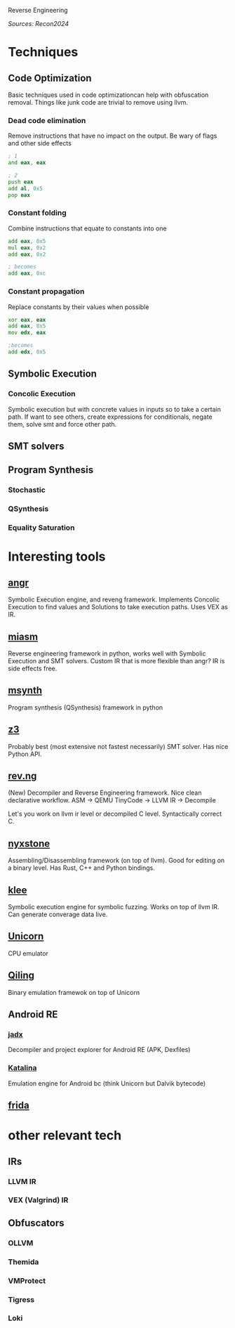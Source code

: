 Reverse Engineering

*Sources: Recon2024*

# Techniques

## Code Optimization

Basic techniques used in code optimizationcan help with obfuscation removal.
Things like junk code are trivial to remove using llvm.

### Dead code elimination

Remove instructions that have no impact on the output.
Be wary of flags and other side effects

```asm
; 1
and eax, eax

; 2
push eax
add al, 0x5
pop eax
```

### Constant folding

Combine instructions that equate to constants into one

```asm
add eax, 0x5
mul eax, 0x2
add eax, 0x2

; becomes
add eax, 0xc
```

### Constant propagation

Replace constants by their values when possible
```asm
xor eax, eax
add eax, 0x5
mov edx, eax

;becomes
add edx, 0x5
```

## Symbolic Execution



### Concolic Execution

Symbolic execution but with concrete values in inputs so to take a certain path.
If want to see others, create expressions for conditionals, negate them, solve smt and force other path.

## SMT solvers

## Program Synthesis

### Stochastic 

### QSynthesis

### Equality Saturation

# Interesting tools

## [angr](https://angr.io/)

Symbolic Execution engine, and reveng framework.
Implements Concolic Execution to find values and Solutions to take execution paths.
Uses VEX as IR.

## [miasm](https://github.com/cea-sec/miasm)

Reverse engineering framework in python, works well with Symbolic Execution and SMT solvers.
Custom IR that is more flexible than angr? IR is side effects free.

## [msynth](https://github.com/mrphrazer/msynth)

Program synthesis (QSynthesis) framework in python

## [z3](https://github.com/Z3Prover/z3)

Probably best (most extensive not fastest necessarily) SMT solver. Has nice Python API.

## [rev.ng](https://rev.ng/)

(New) Decompiler and Reverse Engineering framework. Nice clean declarative workflow.
ASM -> QEMU TinyCode -> LLVM IR -> Decompile

Let's you work on llvm ir level or decompiled C level. Syntactically correct C.

## [nyxstone](https://github.com/emproof-com/nyxstone)

Assembling/Disassembling framework (on top of llvm). Good for editing on a binary level.
Has Rust, C++ and Python bindings.

## [klee](https://klee-se.org/)

Symbolic execution engine for symbolic fuzzing.
Works on top of llvm IR. Can generate converage data live.

## [Unicorn](https://github.com/unicorn-engine/unicorn)

CPU emulator

## [Qiling](https://github.com/qilingframework/qiling)

Binary emulation framewok on top of Unicorn

## Android RE

### [jadx](https://github.com/skylot/jadx)

Decompiler and project explorer for Android RE (APK, Dexfiles)

### [Katalina](https://github.com/huuck/Katalina)

Emulation engine for Android bc (think Unicorn but Dalvik bytecode)

## [frida](https://frida.re/)

# other relevant tech

## IRs

### LLVM IR

### VEX (Valgrind) IR

## Obfuscators

### OLLVM

### Themida

### VMProtect

### Tigress

### Loki

##  

